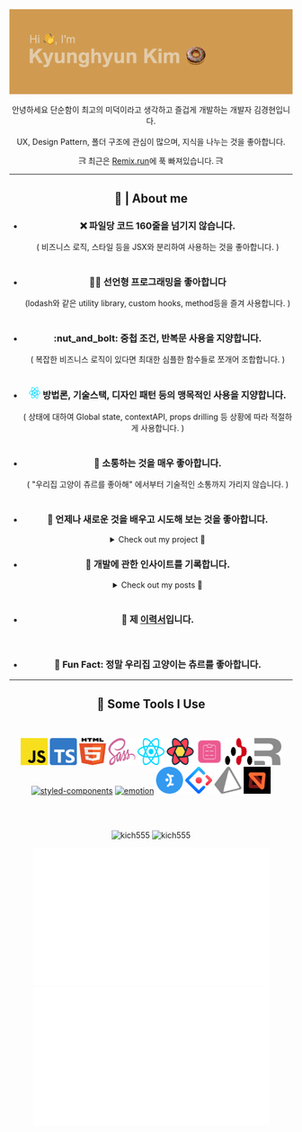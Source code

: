 <img src="pic/readme_header.png" />



<p align='center'>안녕하세요 단순함이 최고의 미덕이라고 생각하고 즐겁게 개발하는 개발자 김경현입니다.
<br/>
<br/>
UX, Design Pattern, 폴더 구조에 관심이 많으며, 지식을 나누는 것을 좋아합니다.
</p>
<p align='center'><img src="icons/remix.svg" alt="remix" width="12" height="12" /> 최근은 <a href="https://remix.run/">Remix.run</a>에 푹 빠져있습니다. <img src="icons/remix.svg" alt="remix" width="12" height="12" /></p>

<hr>
<h2 align='center' >🍩 | About me </h2>


<div id="user-content-toc">
  <ul align='center'>
    <li>
      <h3>❌ 파일당 코드 160줄을 넘기지 않습니다.</h3>
    </li>
    ( 비즈니스 로직, 스타일 등을 JSX와 분리하여 사용하는 것을 좋아합니다. )
    <br/>
    <br/>
    <li>
      <h3>👨‍💻 선언형 프로그래밍을 좋아합니다</h3>
    </li>
    (lodash와 같은 utility library, custom hooks, method등을 즐겨 사용합니다. )
    <br/>
    <br/>
    <li>
      <h3>:nut_and_bolt: 중첩 조건, 반복문 사용을 지양합니다.</h3>
    </li>
    ( 복잡한 비즈니스 로직이 있다면 최대한 심플한 함수들로 쪼개어 조합합니다. )
    <br/>
    <br/>
    <li>
      <h3><img src="icons/react.svg" alt="react" width="20" height="20" /> 방법론, 기술스택, 디자인 패턴 등의 맹목적인 사용을 지양합니다.</h3>
    </li>
    ( 상태에 대하여 Global state, contextAPI, props drilling 등 상황에 따라 적절하게 사용합니다. )
    <br/>
    <br/>
    <li>
      <h3>💬 소통하는 것을 매우 좋아합니다.</h3> 
    </li>
    ( "우리집 고양이 츄르를 좋아해" 에서부터 기술적인 소통까지 가리지 않습니다. )
    <br/>
    <br/>
    <li>
      <h3>🧐 언제나 새로운 것을 배우고 시도해 보는 것을 좋아합니다.</h3>
    </li>
      <details>
      <summary>Check out my project 👀</summary>
        <a href="https://github.com/kich555/Style-Playground">Style Playground<a>
        <a target="_blank" href="https://reactjs.org/"><img src="icons/react.svg" alt="react" width="24" height="24" /></a>
        <a target="_blank" href="https://sass-lang.com/"><img src="icons/sass.svg" alt="sass" width="24" height="24" /></a>
          <br/>
          <br/>
        <a href="https://github.com/kich555/Style-Playground">
          <img src="pic/style-play-ground.gif" width="420" />
        </a>
          <br/>
          <br/>
        <a href="https://github.com/kich555/To-Do-List-with-Remix.run">To Do List with Remix<a>
        <a target="_blank" href="https://www.typescriptlang.org/"><img src="icons/typescript.svg" alt="typescript" width="24" height="24" /></a>
        <a target="_blank" href="https://remix.run/"><img src="icons/remix.svg" alt="remix" width="24" height="24" /></a>
        <a target="_blank" href="https://www.prisma.io/"><img src="icons/prisma.svg" alt="prisma" width="24" height="24" /></a>
        <a size="48" target="_blank" href="https://emotion.sh/docs/introduction"><img src="https://emotion.sh/logo-96x96.png" alt="emotion" width="24" height="24" /></a>
        <a target="_blank" href="https://mantine.dev/"><img src="icons/mantine.svg" alt="mantine" width="24" height="24" /></a>
          <br/>
          <br/>
        <a href="https://github.com/kich555/To-Do-List-with-Remix.run">
          <img src="pic/dnd-todo-list.gif" width="420"/>
        </a>
          <br/>
          <br/>
        <a href="https://congbab.com/">명도소송 웹 서비스 Congbab<a>
        <a target="_blank" href="https://remix.run/"><img src="icons/remix.svg" alt="remix" width="24" height="24" /></a>
        <a size="48" target="_blank" href="https://emotion.sh/docs/introduction"><img src="https://emotion.sh/logo-96x96.png" alt="emotion" width="24" height="24" /></a>
        <a target="_blank" href="https://mantine.dev/"><img src="icons/mantine.svg" alt="mantine" width="24" height="24" /></a>  
          <br/>
          <br/>
        <a href="https://congbab.com/">
          <img src="pic/congbab.gif" width="420"/>
        </a>
          <br/>
          <br/>
        WhiskyNavi Official Web Site 제작중...
          <br/>
          <br/>
          <img src="pic/whiskyNavi.webp" width="420"/>
<a href="https://devpost.com/software/emicus">
<img src="http://sungwoopark.com/images/medhacks/4.gif" height="400"/>
</a>
</details>
    <li>
      <h3>📝 개발에 관한 인사이트를 기록합니다.</h3>
    </li>
      <details>
      <summary>Check out my posts 👀</summary>
      <br/>
        <li><a href="https://kich555.notion.site/UX-a09303b3d2f8497b9250937d86511820">UX에 대하여<a></li>
        <li><a href="https://kich555.notion.site/7e69785416eb4607bf56951b14507137">잘못된 추상화<a></li>
        <li><a href="https://kich555.notion.site/State-Colocation-with-React-Form-07c9e5b1f9dd4378807f0e1a2f603008">상태 같이두기 with react form<a></li>
        <li><a href="https://kich555.notion.site/Re-render-9b464a0217fc4634b1d27b59c7b53cff">Re-render에 대한 착각<a></li>
        <li><a href="https://kich555.notion.site/Remix-Form-Example-53078300126948d788793153138a1b37">Remix Form Example<a></li>
        <li><a href="https://kich555.notion.site/Mixed-Content-Issue-bcd51aac12a84ac58fedc496c8af5078">About Mixed Content<a></li>
        <li><a href="https://kich555.notion.site/XSS-69558fcdb39c40e4b94ce77f02dac548">About XSS<a></li>
        <li><a href="https://kich555.notion.site/About-CORS-b33e5886c8ca4f27beb751358011e789">About CORS<a></li>
      </details>
    <br/>
    <li>
      <h3>📙 제 <a href="https://kich555.notion.site/badec3f62f9341119155fe3b8d494725">이력서</a>입니다.</h3>
    </li>
    <br/>
    <li>
      <h3>🎉 Fun Fact: 정말 우리집 고양이는 츄르를 좋아합니다.</h3>
    </li>
  </ul>
</div>

<hr>

<h2 align='center'>🚀 Some Tools I Use</h2>
<br/>
<p align="center">
  <a target="_blank" href="https://aws.amazon.com/ko/what-is/javascript/"><img src="icons/javascript.svg" alt="javascript" width="48" height="48"  /></a>
  <a target="_blank" href="https://www.typescriptlang.org/"><img src="icons/typescript.svg" alt="typescript" width="48" height="48" /></a>
  <a target="_blank" href="https://developer.mozilla.org/en-US/docs/Glossary/HTML5"><img src="icons/html-5.svg" alt="html-5" width="48" height="48" /></a>
  <a target="_blank" href="https://sass-lang.com/"><img src="icons/sass.svg" alt="sass" width="48" height="48" /></a>
  <a target="_blank" href="https://reactjs.org/"><img src="icons/react.svg" alt="react" width="48" height="48" /></a>
  <a target="_blank" href="https://tanstack.com/query/v4"><img src="icons/react-query.svg" alt="react-query" width="48" height="48" /></a>
  <a target="_blank" href="https://react-hook-form.com/"><img src="icons/react-hook-form.svg" alt="react-hook-form" width="48" height="48" /></a>
  <a target="_blank" href="https://reactrouter.com/en/main"><img src="icons/react-router.svg" alt="react-router" width="48" height="48" /></a>
  <a target="_blank" href="https://remix.run/"><img src="icons/remix.svg" alt="remix" width="48" height="48" /></a>
  <a size="48" target="_blank" href="https://styled-components.com/"><img src="https://styled-components.com/logo.png" alt="styled-components" width="48" height="48" /></a>
  <a size="48" target="_blank" href="https://emotion.sh/docs/introduction"><img src="https://emotion.sh/logo-96x96.png" alt="emotion" width="48" height="48" /></a>
  <a target="_blank" href="https://mantine.dev/"><img src="icons/mantine.svg" alt="mantine" width="48" height="48" /></a>
  <a target="_blank" href="https://ant.design/"><img src="icons/ant-design.svg" alt="ant-design" width="48" height="48" /></a>
  <a target="_blank" href="https://www.prisma.io/"><img src="icons/prisma.svg" alt="prisma" width="48" height="48" /></a>
  <a target="_blank" href="https://mswjs.io/"><img src="icons/msw.svg" alt="msw" width="48" height="48" /></a>

  

 
</p>
<br/>
<br/>
<p align='center'>
  <img src = "https://github-readme-stats.vercel.app/api?username=kich555&show_icons=true&theme=bear" alt="kich555" width = 420>
  <img src = "https://github-readme-streak-stats.herokuapp.com?user=kich555&theme=buefy&hide_border=true" alt="kich555" width = 420>
</p>
<p align='center'>
  <img src = "stats/languages.svg" alt="kich555" width = 420>
  <img src = "stats/overview.svg" alt="kich555" width = 420>
</p>

